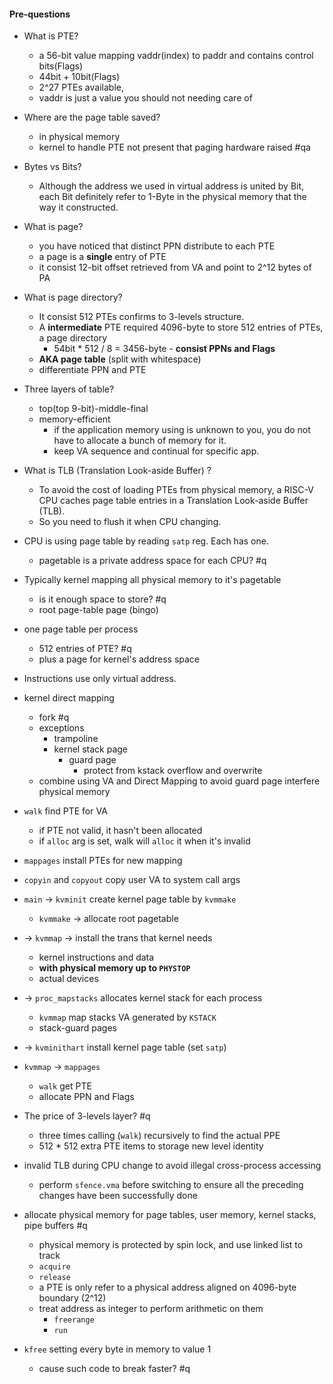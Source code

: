 #### Pre-questions

- What is PTE?
	- a 56-bit value mapping vaddr(index) to paddr and contains control bits(Flags)
	- 44bit + 10bit(Flags)
	- 2^27 PTEs available,
	- vaddr is just a value you should not needing care of
- Where are the page table saved?
	- in physical memory
	- kernel to handle PTE not present that paging hardware raised #qa
- Bytes vs Bits?
	- Although the address we used in virtual address is united by Bit, each Bit definitely refer to 1-Byte in the physical memory that the way it constructed.
- What is page?
	- you have noticed that distinct PPN distribute to each PTE
	- a page is a **single** entry of PTE
	- it consist 12-bit offset retrieved from VA and point to 2^12 bytes of PA
- What is page directory?
	- It consist 512 PTEs confirms to 3-levels structure. 
	- A **intermediate** PTE required 4096-byte to store 512 entries of PTEs, a page directory
		- 54bit * 512 / 8 = 3456-byte - **consist PPNs and Flags**
	- **AKA page table** (split with whitespace)
	- differentiate PPN and PTE
- Three layers of table?
	- top(top 9-bit)-middle-final
	- memory-efficient
		- if the application memory using is unknown to you, you do not have to allocate a bunch of memory for it.
		- keep VA sequence and continual for specific app.
- What is TLB (Translation Look-aside Buffer) ?
	- To avoid the cost of loading PTEs from physical memory, a RISC-V CPU caches page table entries in a Translation Look-aside Buffer (TLB).
	- So you need to flush it when CPU changing.
- CPU is using page table by reading `satp` reg. Each has one.
	- pagetable is a private address space for each CPU? #q
- Typically kernel mapping all physical memory to it's pagetable
	- is it enough space to store? #q
	- root page-table page (bingo)
- one page table per process
	- 512 entries of PTE? #q
	- plus a page for kernel's address space
- Instructions use only virtual address.

- kernel direct mapping
	- fork #q
	- exceptions
		- trampoline
		- kernel stack page
			- guard page
				- protect from kstack overflow and overwrite
	- combine using VA and Direct Mapping to avoid guard page interfere physical memory

- `walk` find PTE for VA
	- if PTE not valid, it hasn't been allocated
	- if `alloc` arg is set, walk will `alloc` it when it's invalid
- `mappages` install PTEs for new mapping
- `copyin` and `copyout` copy user VA to system call args

- `main` -> `kvminit` create kernel page table by `kvmmake`
	- `kvmmake` -> allocate root pagetable
- -> `kvmmap` -> install the trans that kernel needs
	- kernel instructions and data
	- **with physical memory up to `PHYSTOP`**
	- actual devices
- -> `proc_mapstacks` allocates kernel stack for each process
	- `kvmmap` map stacks VA generated by `KSTACK`
	- stack-guard pages
- -> `kvminithart` install kernel page table (set `satp`)

- `kvmmap` -> `mappages`
	- `walk` get PTE
	- allocate PPN and Flags

- The price of 3-levels layer? #q
	- three times calling (`walk`) recursively to find the actual PPE
	- 512 * 512 extra PTE items to storage new level identity

- invalid TLB during CPU change to avoid illegal cross-process accessing
	- perform `sfence.vma` before switching to ensure all the preceding changes have been successfully done

- allocate physical memory for page tables, user memory, kernel stacks, pipe buffers #q
	- physical memory is protected by spin lock, and use linked list to track
	- `acquire`
	- `release`
	- a PTE is only refer to a physical address aligned on 4096-byte boundary (2^12)
	- treat address as integer to perform arithmetic on them
		- `freerange`
		- `run`
- `kfree` setting every byte in memory to value 1
	- cause such code to break faster? #q
